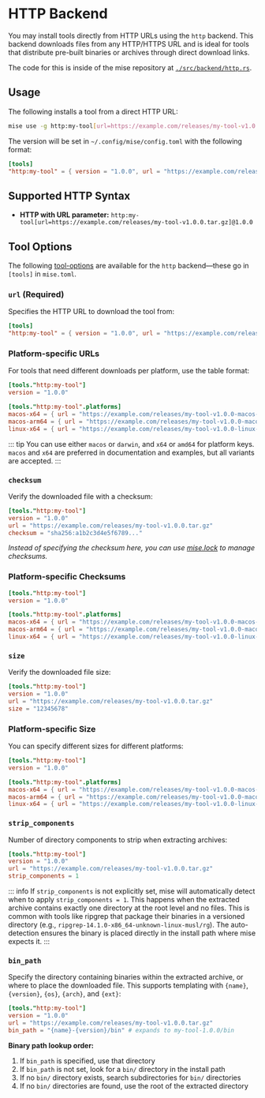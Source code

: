 # HTTP Backend <Badge type="warning" text="experimental" />

You may install tools directly from HTTP URLs using the `http` backend. This backend downloads files from any HTTP/HTTPS URL and is ideal for tools that distribute pre-built binaries or archives through direct download links.

The code for this is inside of the mise repository at [`./src/backend/http.rs`](https://github.com/jdx/mise/blob/main/src/backend/http.rs).

## Usage

The following installs a tool from a direct HTTP URL:

```sh
mise use -g http:my-tool[url=https://example.com/releases/my-tool-v1.0.0.tar.gz]@1.0.0
```

The version will be set in `~/.config/mise/config.toml` with the following format:

```toml
[tools]
"http:my-tool" = { version = "1.0.0", url = "https://example.com/releases/my-tool-v1.0.0.tar.gz" }
```

## Supported HTTP Syntax

- **HTTP with URL parameter:** `http:my-tool[url=https://example.com/releases/my-tool-v1.0.0.tar.gz]@1.0.0`

## Tool Options

The following [tool-options](/dev-tools/#tool-options) are available for the `http` backend—these
go in `[tools]` in `mise.toml`.

### `url` (Required)

Specifies the HTTP URL to download the tool from:

```toml
[tools]
"http:my-tool" = { version = "1.0.0", url = "https://example.com/releases/my-tool-v1.0.0.tar.gz" }
```

### Platform-specific URLs

For tools that need different downloads per platform, use the table format:

```toml
[tools."http:my-tool"]
version = "1.0.0"

[tools."http:my-tool".platforms]
macos-x64 = { url = "https://example.com/releases/my-tool-v1.0.0-macos-x64.tar.gz" }
macos-arm64 = { url = "https://example.com/releases/my-tool-v1.0.0-macos-arm64.tar.gz" }
linux-x64 = { url = "https://example.com/releases/my-tool-v1.0.0-linux-x64.tar.gz" }
```

::: tip
You can use either `macos` or `darwin`, and `x64` or `amd64` for platform keys. `macos` and `x64` are preferred in documentation and examples, but all variants are accepted.
:::

### `checksum`

Verify the downloaded file with a checksum:

```toml
[tools."http:my-tool"]
version = "1.0.0"
url = "https://example.com/releases/my-tool-v1.0.0.tar.gz"
checksum = "sha256:a1b2c3d4e5f6789..."
```

*Instead of specifying the checksum here, you can use [mise.lock](/dev-tools/mise-lock) to manage checksums.*

### Platform-specific Checksums

```toml
[tools."http:my-tool"]
version = "1.0.0"

[tools."http:my-tool".platforms]
macos-x64 = { url = "https://example.com/releases/my-tool-v1.0.0-macos-x64.tar.gz", checksum = "sha256:a1b2c3d4e5f6789..." }
macos-arm64 = { url = "https://example.com/releases/my-tool-v1.0.0-macos-arm64.tar.gz", checksum = "sha256:b2c3d4e5f6789..." }
linux-x64 = { url = "https://example.com/releases/my-tool-v1.0.0-linux-x64.tar.gz", checksum = "sha256:c3d4e5f6789..." }
```

### `size`

Verify the downloaded file size:

```toml
[tools."http:my-tool"]
version = "1.0.0"
url = "https://example.com/releases/my-tool-v1.0.0.tar.gz"
size = "12345678"
```

### Platform-specific Size

You can specify different sizes for different platforms:

```toml
[tools."http:my-tool"]
version = "1.0.0"

[tools."http:my-tool".platforms]
macos-x64 = { url = "https://example.com/releases/my-tool-v1.0.0-macos-x64.tar.gz", size = "12345678" }
macos-arm64 = { url = "https://example.com/releases/my-tool-v1.0.0-macos-arm64.tar.gz", size = "9876543" }
linux-x64 = { url = "https://example.com/releases/my-tool-v1.0.0-linux-x64.tar.gz", size = "11111111" }
```

### `strip_components`

Number of directory components to strip when extracting archives:

```toml
[tools."http:my-tool"]
version = "1.0.0"
url = "https://example.com/releases/my-tool-v1.0.0.tar.gz"
strip_components = 1
```

::: info
If `strip_components` is not explicitly set, mise will automatically detect when to apply `strip_components = 1`. This happens when the extracted archive contains exactly one directory at the root level and no files. This is common with tools like ripgrep that package their binaries in a versioned directory (e.g., `ripgrep-14.1.0-x86_64-unknown-linux-musl/rg`). The auto-detection ensures the binary is placed directly in the install path where mise expects it.
:::

### `bin_path`

Specify the directory containing binaries within the extracted archive, or where to place the downloaded file. This supports templating with `{name}`, `{version}`, `{os}`, `{arch}`, and `{ext}`:

```toml
[tools."http:my-tool"]
version = "1.0.0"
url = "https://example.com/releases/my-tool-v1.0.0.tar.gz"
bin_path = "{name}-{version}/bin" # expands to my-tool-1.0.0/bin
```

**Binary path lookup order:**

1. If `bin_path` is specified, use that directory
2. If `bin_path` is not set, look for a `bin/` directory in the install path
3. If no `bin/` directory exists, search subdirectories for `bin/` directories
4. If no `bin/` directories are found, use the root of the extracted directory
